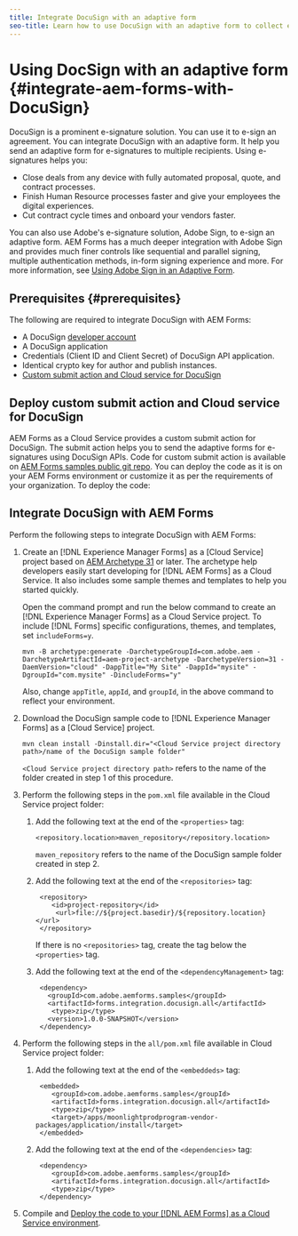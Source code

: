 ```yaml
---
title: Integrate DocuSign with an adaptive form
seo-title: Learn how to use DocuSign with an adaptive form to collect e-signatures.
---
```


# Using DocSign with an adaptive form {#integrate-aem-forms-with-DocuSign}

DocuSign is a prominent e-signature solution. You can use it to e-sign an agreement. You can integrate DocuSign with an adaptive form. It help you send an adaptive form for e-signatures to multiple recipients. Using e-signatures helps you:

- Close deals from any device with fully automated proposal, quote, and contract processes.
- Finish Human Resource processes faster and give your employees the digital experiences.
- Cut contract cycle times and onboard your vendors faster.

You can also use Adobe's e-signature solution, Adobe Sign, to e-sign an adaptive form. AEM Forms has a much deeper integration with Adobe Sign and provides much finer controls like sequential and parallel signing, multiple authentication methods, in-form signing experience and more. For more information, see [Using Adobe Sign in an Adaptive Form](working-with-adobe-sign.md).

## Prerequisites {#prerequisites}

The following are required to integrate DocuSign with AEM Forms:

- A DocuSign [developer account](https://developers.docusign.com/platform/account/)
- A DocuSign application
- Credentials (Client ID and Client Secret) of DocuSign API application.
- Identical crypto key for author and publish instances.
- [Custom submit action and Cloud service for DocuSign](https://git.corp.adobe.com/hsalhotr/aem-forms-samples/tree/main/forms-integration-docusign)

## Deploy custom submit action and Cloud service for DocuSign

AEM Forms as a Cloud Service provides a custom submit action for DocuSign. The submit action helps you to send the adaptive forms for e-signatures using DocuSign APIs. Code for custom submit action is available on [AEM Forms samples public git repo](https://git.corp.adobe.com/hsalhotr/aem-forms-samples/tree/main/forms-integration-docusign). You can deploy the code as it is on your AEM Forms environment or customize it as per the requirements of your organization. To deploy the code:

## Integrate DocuSign with AEM Forms

Perform the following steps to integrate DocuSign with AEM Forms:

1. Create an [!DNL Experience Manager Forms] as a [Cloud Service] project based on [AEM Archetype 31](https://github.com/adobe/aem-project-archetype/releases/tag/aem-project-archetype-31) or later. The archetype  help developers easily start developing for [!DNL AEM Forms] as a Cloud Service. It also includes some sample themes and templates to help you started quickly.

    Open the command prompt and run the below command to create an [!DNL Experience Manager Forms] as a Cloud Service project. To include [!DNL Forms] specific configurations, themes, and templates, set `includeForms=y`.  

    ```shell
    mvn -B archetype:generate -DarchetypeGroupId=com.adobe.aem -DarchetypeArtifactId=aem-project-archetype -DarchetypeVersion=31 -DaemVersion="cloud" -DappTitle="My Site" -DappId="mysite" -DgroupId="com.mysite" -DincludeForms="y"
    ```

    Also, change `appTitle`, `appId`, and `groupId`, in the above command to reflect your environment.

1. Download the DocuSign sample code to [!DNL Experience Manager Forms] as a [Cloud Service] project.

   ```shell
   mvn clean install -Dinstall.dir="<Cloud Service project directory path>/name of the DocuSign sample folder"
   ```

   `<Cloud Service project directory path>` refers to the name of the folder created in step 1 of this procedure.

1. Perform the following steps in the `pom.xml` file available in the Cloud Service project folder:
   1.  Add the following text at the end of the `<properties>` tag:

       ```shell
       <repository.location>maven_repository</repository.location>
       ```

       `maven_repository` refers to the name of the DocuSign sample folder created in step 2.

   1. Add the following text at the end of the `<repositories>` tag:

       ```shell
        <repository>
           <id>project-repository</id>
            <url>file://${project.basedir}/${repository.location}</url>
        </repository>
       ```

       If there is no `<repositories>` tag, create the tag below the `<properties>` tag.

   1. Add the following text at the end of the `<dependencyManagement>` tag:
      
      ```shell
       <dependency>
         <groupId>com.adobe.aemforms.samples</groupId>
         <artifactId>forms.integration.docusign.all</artifactId>
          <type>zip</type>
         <version>1.0.0-SNAPSHOT</version>
       </dependency>
      ```

1. Perform the following steps in the `all/pom.xml` file available in Cloud Service project folder:
   1. Add the following text at the end of the `<embeddeds>` tag:

      ```shell
       <embedded>
          <groupId>com.adobe.aemforms.samples</groupId>
          <artifactId>forms.integration.docusign.all</artifactId>
          <type>zip</type>
          <target>/apps/moonlightprodprogram-vendor-packages/application/install</target>
       </embedded>
      ```

   1. Add the following text at the end of the `<dependencies>` tag:
      
      ```shell
       <dependency>
          <groupId>com.adobe.aemforms.samples</groupId>
          <artifactId>forms.integration.docusign.all</artifactId>
          <type>zip</type>
       </dependency>
      ```
1. Compile and [Deploy the code to your [!DNL AEM Forms] as a Cloud Service environment](https://experienceleague.adobe.com/docs/experience-manager-cloud-service/implementing/deploying/overview.html?lang=en#customer-releases).



